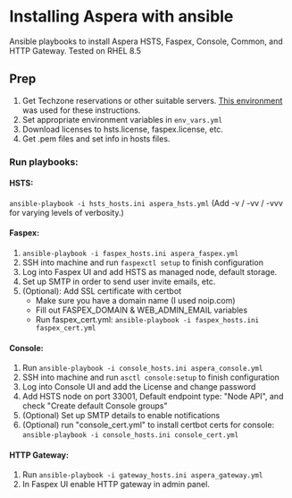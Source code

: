 # Installing Aspera with ansible

Ansible playbooks to install Aspera HSTS, Faspex, Console, Common, and HTTP Gateway. Tested on RHEL 8.5

## Prep
1. Get Techzone reservations or other suitable servers. [This environment](https://techzone.ibm.com/collection/aspera-lab/environments) was used for these instructions.
2. Set appropriate environment variables in `env_vars.yml`
3. Download licenses to hsts.license, faspex.license, etc.
4. Get .pem files and set info in hosts files.

### Run playbooks:

#### HSTS:
`ansible-playbook -i hsts_hosts.ini aspera_hsts.yml` (Add -v / -vv / -vvv for varying levels of verbosity.)

#### Faspex:
1. `ansible-playbook -i faspex_hosts.ini aspera_faspex.yml`
2. SSH into machine and run `faspexctl setup` to finish configuration
3. Log into Faspex UI and add HSTS as managed node, default storage.
4. Set up SMTP in order to send user invite emails, etc.
5. (Optional): Add SSL certificate with certbot
   - Make sure you have a domain name (I used noip.com)
   - Fill out FASPEX_DOMAIN & WEB_ADMIN_EMAIL variables
   - Run faspex_cert.yml: `ansible-playbook -i faspex_hosts.ini faspex_cert.yml`

#### Console:
1. Run `ansible-playbook -i console_hosts.ini aspera_console.yml`
2. SSH into machine and run `asctl console:setup` to finish configuration
3. Log into Console UI and add the License and change password
4. Add HSTS node on port 33001, Default endpoint type: "Node API", and check "Create default Console groups"
5. (Optional) Set up SMTP details to enable notifications
6. (Optional) run "console_cert.yml" to install certbot certs for console: `ansible-playbook -i console_hosts.ini console_cert.yml`

#### HTTP Gateway:
1. Run `ansible-playbook -i gateway_hosts.ini aspera_gateway.yml`
2. In Faspex UI enable HTTP gateway in admin panel.
